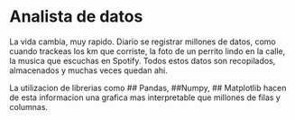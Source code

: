 # Analista de datos

La vida cambia, muy rapido. Diario se registrar millones de datos, como cuando trackeas los km que corriste, la foto de un perrito lindo en la calle, la musica que escuchas en Spotify. Todos estos datos son recopilados, almacenados y muchas veces quedan ahi.

La utilizacion de librerias como ## Pandas, ##Numpy, ## Matplotlib hacen de esta informacion una grafica mas interpretable que millones de filas y columnas. 
